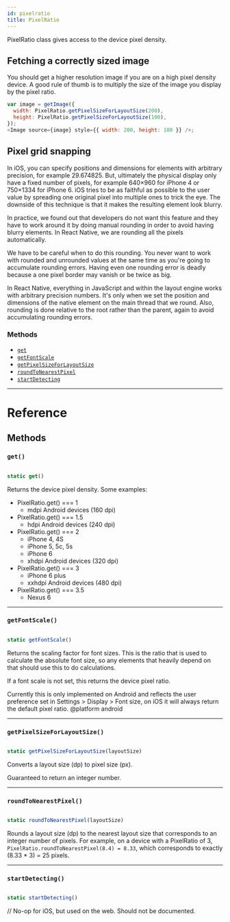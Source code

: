 ```yaml
---
id: pixelratio
title: PixelRatio
---
```


PixelRatio class gives access to the device pixel density.

## Fetching a correctly sized image

You should get a higher resolution image if you are on a high pixel density device. A good rule of thumb is to multiply the size of the image you display by the pixel ratio.

```javascript
var image = getImage({
  width: PixelRatio.getPixelSizeForLayoutSize(200),
  height: PixelRatio.getPixelSizeForLayoutSize(100),
});
<Image source={image} style={{ width: 200, height: 100 }} />;
```

## Pixel grid snapping

In iOS, you can specify positions and dimensions for elements with arbitrary precision, for example 29.674825. But, ultimately the physical display only have a fixed number of pixels, for example 640×960 for iPhone 4 or 750×1334 for iPhone 6. iOS tries to be as faithful as possible to the user value by spreading one original pixel into multiple ones to trick the eye. The downside of this technique is that it makes the resulting element look blurry.

In practice, we found out that developers do not want this feature and they have to work around it by doing manual rounding in order to avoid having blurry elements. In React Native, we are rounding all the pixels automatically.

We have to be careful when to do this rounding. You never want to work with rounded and unrounded values at the same time as you're going to accumulate rounding errors. Having even one rounding error is deadly because a one pixel border may vanish or be twice as big.

In React Native, everything in JavaScript and within the layout engine works with arbitrary precision numbers. It's only when we set the position and dimensions of the native element on the main thread that we round. Also, rounding is done relative to the root rather than the parent, again to avoid accumulating rounding errors.

### Methods

- [`get`](../pixelratio/#get)
- [`getFontScale`](../pixelratio/#getfontscale)
- [`getPixelSizeForLayoutSize`](../pixelratio/#getpixelsizeforlayoutsize)
- [`roundToNearestPixel`](../pixelratio/#roundtonearestpixel)
- [`startDetecting`](../pixelratio/#startdetecting)

---

# Reference

## Methods

### `get()`

```javascript

static get()

```

Returns the device pixel density. Some examples:

- PixelRatio.get() === 1
  - mdpi Android devices (160 dpi)
- PixelRatio.get() === 1.5
  - hdpi Android devices (240 dpi)
- PixelRatio.get() === 2
  - iPhone 4, 4S
  - iPhone 5, 5c, 5s
  - iPhone 6
  - xhdpi Android devices (320 dpi)
- PixelRatio.get() === 3
  - iPhone 6 plus
  - xxhdpi Android devices (480 dpi)
- PixelRatio.get() === 3.5
  - Nexus 6

---

### `getFontScale()`

```javascript

static getFontScale()

```

Returns the scaling factor for font sizes. This is the ratio that is used to calculate the absolute font size, so any elements that heavily depend on that should use this to do calculations.

If a font scale is not set, this returns the device pixel ratio.

Currently this is only implemented on Android and reflects the user preference set in Settings > Display > Font size, on iOS it will always return the default pixel ratio. @platform android

---

### `getPixelSizeForLayoutSize()`

```javascript

static getPixelSizeForLayoutSize(layoutSize)

```

Converts a layout size (dp) to pixel size (px).

Guaranteed to return an integer number.

---

### `roundToNearestPixel()`

```javascript

static roundToNearestPixel(layoutSize)

```

Rounds a layout size (dp) to the nearest layout size that corresponds to an integer number of pixels. For example, on a device with a PixelRatio of 3, `PixelRatio.roundToNearestPixel(8.4) = 8.33`, which corresponds to exactly (8.33 \* 3) = 25 pixels.

---

### `startDetecting()`

```javascript

static startDetecting()

```

// No-op for iOS, but used on the web. Should not be documented.
